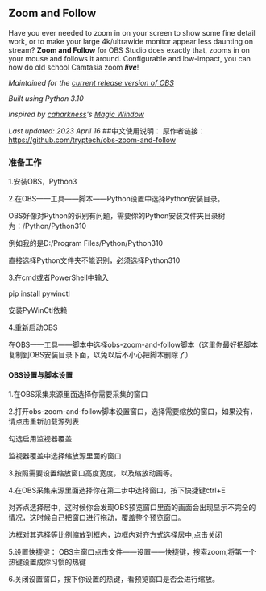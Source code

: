 Zoom and Follow
---------------
Have you ever needed to zoom in on your screen to show some fine detail work, or to make your large 4k/ultrawide monitor appear less daunting on stream? **Zoom and Follow** for OBS Studio does exactly that, zooms in on your mouse and follows it around. Configurable and low-impact, you can now do old school Camtasia zoom ***live***!

*Maintained for the [current release version of OBS](https://github.com/obsproject/obs-studio/releases/latest)*

*Built using Python 3.10*

*Inspired by [caharkness](https://obsproject.com/forum/members/caharkness.153928/)'s [Magic Window](https://obsproject.com/forum/threads/magic-window.107614/)*

*Last updated: 2023 April 16*
##中文使用说明：
原作者链接：https://github.com/tryptech/obs-zoom-and-follow

### 准备工作

1.安装OBS，Python3

2.在OBS——工具——脚本——Python设置中选择Python安装目录。

OBS好像对Python的识别有问题，需要你的Python安装文件夹目录树为：/Python/Python310

例如我的是D:/Program Files/Python/Python310

直接选择Python文件夹不能识别，必须选择Python310

3.在cmd或者PowerShell中输入

pip install pywinctl

安装PyWinCtl依赖

4.重新启动OBS

在OBS——工具——脚本中选择obs-zoom-and-follow脚本（这里你最好把脚本复制到OBS安装目录下面，以免以后不小心把脚本删除了）

#### OBS设置与脚本设置

1.在OBS采集来源里面选择你需要采集的窗口

2.打开obs-zoom-and-follow脚本设置窗口，选择需要缩放的窗口，如果没有，请点击重新加载源列表

勾选启用监视器覆盖

监视器覆盖中选择缩放源里面的窗口

3.按照需要设置缩放窗口高度宽度，以及缩放动画等。

4.在OBS采集来源里面选择你在第二步中选择窗口，按下快捷键ctrl+E

对齐点选择居中，这时候你会发现OBS预览窗口里面的画面会出现显示不完全的情况，这时候自己把窗口进行拖动，覆盖整个预览窗口。

边框对其选择等比例缩放到框内，边框内对齐方式选择居中,点击关闭

5.设置快捷键：
OBS主窗口点击文件——设置——快捷键，搜索zoom,将第一个热键设置成你习惯的热键

6.关闭设置窗口，按下你设置的热键，看预览窗口是否会进行缩放。


